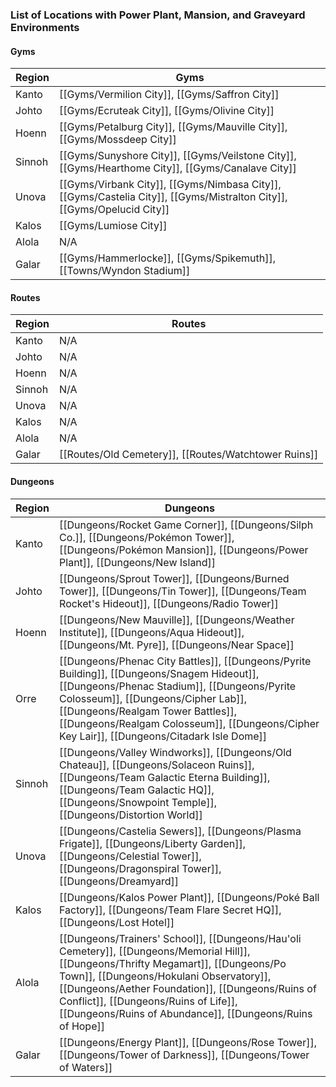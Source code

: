 ### List of Locations with Power Plant, Mansion, and Graveyard Environments
#### Gyms
|Region|Gyms
|---|---|
|Kanto | [[Gyms/Vermilion City]], [[Gyms/Saffron City]] |
|Johto | [[Gyms/Ecruteak City]], [[Gyms/Olivine City]] |
|Hoenn | [[Gyms/Petalburg City]], [[Gyms/Mauville City]], [[Gyms/Mossdeep City]] |
|Sinnoh | [[Gyms/Sunyshore City]], [[Gyms/Veilstone City]], [[Gyms/Hearthome City]], [[Gyms/Canalave City]] |
|Unova | [[Gyms/Virbank City]], [[Gyms/Nimbasa City]], [[Gyms/Castelia City]], [[Gyms/Mistralton City]], [[Gyms/Opelucid City]] |
|Kalos | [[Gyms/Lumiose City]] |
|Alola | N/A |
|Galar | [[Gyms/Hammerlocke]], [[Gyms/Spikemuth]], [[Towns/Wyndon Stadium]] |

#### Routes
|Region|Routes|
|---|---|
|Kanto|N/A|
|Johto|N/A|
|Hoenn|N/A|
|Sinnoh|N/A|
|Unova|N/A|
|Kalos|N/A|
|Alola|N/A|
|Galar| [[Routes/Old Cemetery]], [[Routes/Watchtower Ruins]] |

#### Dungeons
|Region|Dungeons|
|---|---|
|Kanto | [[Dungeons/Rocket Game Corner]], [[Dungeons/Silph Co.]], [[Dungeons/Pokémon Tower]], [[Dungeons/Pokémon Mansion]], [[Dungeons/Power Plant]], [[Dungeons/New Island]] |
|Johto | [[Dungeons/Sprout Tower]], [[Dungeons/Burned Tower]], [[Dungeons/Tin Tower]], [[Dungeons/Team Rocket's Hideout]], [[Dungeons/Radio Tower]] |
|Hoenn | [[Dungeons/New Mauville]], [[Dungeons/Weather Institute]], [[Dungeons/Aqua Hideout]], [[Dungeons/Mt. Pyre]], [[Dungeons/Near Space]] |
|Orre | [[Dungeons/Phenac City Battles]], [[Dungeons/Pyrite Building]], [[Dungeons/Snagem Hideout]], [[Dungeons/Phenac Stadium]], [[Dungeons/Pyrite Colosseum]], [[Dungeons/Cipher Lab]], [[Dungeons/Realgam Tower Battles]], [[Dungeons/Realgam Colosseum]], [[Dungeons/Cipher Key Lair]], [[Dungeons/Citadark Isle Dome]] |
|Sinnoh | [[Dungeons/Valley Windworks]], [[Dungeons/Old Chateau]], [[Dungeons/Solaceon Ruins]], [[Dungeons/Team Galactic Eterna Building]], [[Dungeons/Team Galactic HQ]], [[Dungeons/Snowpoint Temple]], [[Dungeons/Distortion World]] |
|Unova | [[Dungeons/Castelia Sewers]], [[Dungeons/Plasma Frigate]], [[Dungeons/Liberty Garden]], [[Dungeons/Celestial Tower]], [[Dungeons/Dragonspiral Tower]], [[Dungeons/Dreamyard]] |
|Kalos | [[Dungeons/Kalos Power Plant]], [[Dungeons/Poké Ball Factory]], [[Dungeons/Team Flare Secret HQ]], [[Dungeons/Lost Hotel]] |
|Alola | [[Dungeons/Trainers' School]], [[Dungeons/Hau'oli Cemetery]], [[Dungeons/Memorial Hill]], [[Dungeons/Thrifty Megamart]], [[Dungeons/Po Town]], [[Dungeons/Hokulani Observatory]], [[Dungeons/Aether Foundation]], [[Dungeons/Ruins of Conflict]], [[Dungeons/Ruins of Life]], [[Dungeons/Ruins of Abundance]], [[Dungeons/Ruins of Hope]] |
|Galar | [[Dungeons/Energy Plant]], [[Dungeons/Rose Tower]], [[Dungeons/Tower of Darkness]], [[Dungeons/Tower of Waters]] |